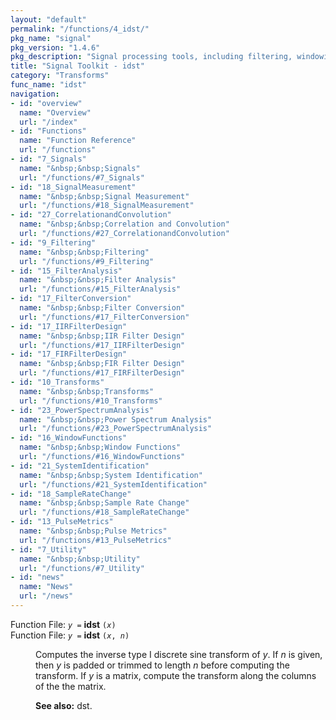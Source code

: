```yaml
---
layout: "default"
permalink: "/functions/4_idst/"
pkg_name: "signal"
pkg_version: "1.4.6"
pkg_description: "Signal processing tools, including filtering, windowing and display functions."
title: "Signal Toolkit - idst"
category: "Transforms"
func_name: "idst"
navigation:
- id: "overview"
  name: "Overview"
  url: "/index"
- id: "Functions"
  name: "Function Reference"
  url: "/functions"
- id: "7_Signals"
  name: "&nbsp;&nbsp;Signals"
  url: "/functions/#7_Signals"
- id: "18_SignalMeasurement"
  name: "&nbsp;&nbsp;Signal Measurement"
  url: "/functions/#18_SignalMeasurement"
- id: "27_CorrelationandConvolution"
  name: "&nbsp;&nbsp;Correlation and Convolution"
  url: "/functions/#27_CorrelationandConvolution"
- id: "9_Filtering"
  name: "&nbsp;&nbsp;Filtering"
  url: "/functions/#9_Filtering"
- id: "15_FilterAnalysis"
  name: "&nbsp;&nbsp;Filter Analysis"
  url: "/functions/#15_FilterAnalysis"
- id: "17_FilterConversion"
  name: "&nbsp;&nbsp;Filter Conversion"
  url: "/functions/#17_FilterConversion"
- id: "17_IIRFilterDesign"
  name: "&nbsp;&nbsp;IIR Filter Design"
  url: "/functions/#17_IIRFilterDesign"
- id: "17_FIRFilterDesign"
  name: "&nbsp;&nbsp;FIR Filter Design"
  url: "/functions/#17_FIRFilterDesign"
- id: "10_Transforms"
  name: "&nbsp;&nbsp;Transforms"
  url: "/functions/#10_Transforms"
- id: "23_PowerSpectrumAnalysis"
  name: "&nbsp;&nbsp;Power Spectrum Analysis"
  url: "/functions/#23_PowerSpectrumAnalysis"
- id: "16_WindowFunctions"
  name: "&nbsp;&nbsp;Window Functions"
  url: "/functions/#16_WindowFunctions"
- id: "21_SystemIdentification"
  name: "&nbsp;&nbsp;System Identification"
  url: "/functions/#21_SystemIdentification"
- id: "18_SampleRateChange"
  name: "&nbsp;&nbsp;Sample Rate Change"
  url: "/functions/#18_SampleRateChange"
- id: "13_PulseMetrics"
  name: "&nbsp;&nbsp;Pulse Metrics"
  url: "/functions/#13_PulseMetrics"
- id: "7_Utility"
  name: "&nbsp;&nbsp;Utility"
  url: "/functions/#7_Utility"
- id: "news"
  name: "News"
  url: "/news"
---
```

<dl class="first-deftypefn">
<dt class="deftypefn" id="index-idst"><span class="category-def">Function File: </span><span><code class="def-type"><var class="var">y</var> =</code> <strong class="def-name">idst</strong> <code class="def-code-arguments">(<var class="var">x</var>)</code><a class="copiable-link" href="#index-idst"></a></span></dt>
<dt class="deftypefnx def-cmd-deftypefn" id="index-idst-1"><span class="category-def">Function File: </span><span><code class="def-type"><var class="var">y</var> =</code> <strong class="def-name">idst</strong> <code class="def-code-arguments">(<var class="var">x</var>, <var class="var">n</var>)</code><a class="copiable-link" href="#index-idst-1"></a></span></dt>
<dd><p>Computes the inverse type I discrete sine transform of <var class="var">y</var>.  If <var class="var">n</var> is
 given, then <var class="var">y</var> is padded or trimmed to length <var class="var">n</var> before computing
 the transform.  If <var class="var">y</var> is a matrix, compute the transform along the
 columns of the the matrix.
 </p>
<p><strong class="strong">See also:</strong> dst.
 </p></dd></dl>